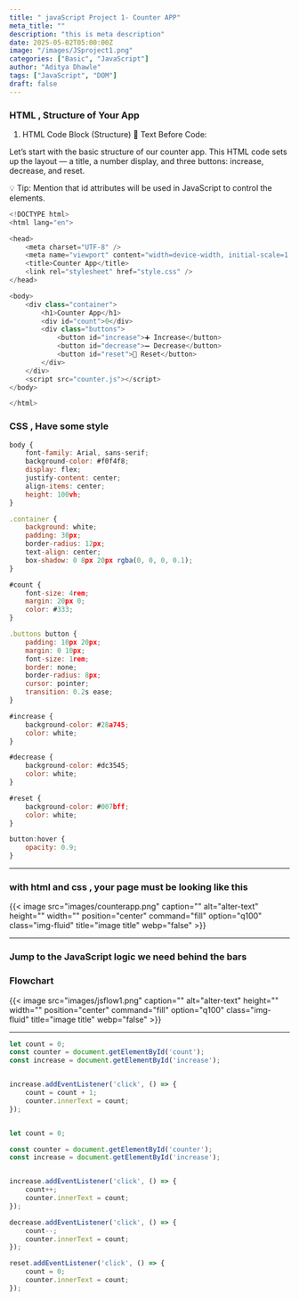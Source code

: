 ```yaml
---
title: " javaScript Project 1- Counter APP"
meta_title: ""
description: "this is meta description"
date: 2025-05-02T05:00:00Z
image: "/images/JSproject1.png"
categories: ["Basic", "JavaScript"]
author: "Aditya Dhawle"
tags: ["JavaScript", "DOM"]
draft: false
---
```



### HTML , Structure of Your App

 1. HTML Code Block (Structure)
📝 Text Before Code:
<p>
Let’s start with the basic structure of our counter app. This HTML code sets up the layout — a title, a number display, and three buttons: increase, decrease, and reset.

💡 Tip: Mention that id attributes will be used in JavaScript to control the elements. </p>

```javascript
<!DOCTYPE html>
<html lang="en">

<head>
    <meta charset="UTF-8" />
    <meta name="viewport" content="width=device-width, initial-scale=1.0" />
    <title>Counter App</title>
    <link rel="stylesheet" href="style.css" />
</head>

<body>
    <div class="container">
        <h1>Counter App</h1>
        <div id="count">0</div>
        <div class="buttons">
            <button id="increase">➕ Increase</button>
            <button id="decrease">➖ Decrease</button>
            <button id="reset">🔄 Reset</button>
        </div>
    </div>
    <script src="counter.js"></script>
</body>

</html>

```


### CSS , Have some style


```javascript
body {
    font-family: Arial, sans-serif;
    background-color: #f0f4f8;
    display: flex;
    justify-content: center;
    align-items: center;
    height: 100vh;
}

.container {
    background: white;
    padding: 30px;
    border-radius: 12px;
    text-align: center;
    box-shadow: 0 8px 20px rgba(0, 0, 0, 0.1);
}

#count {
    font-size: 4rem;
    margin: 20px 0;
    color: #333;
}

.buttons button {
    padding: 10px 20px;
    margin: 0 10px;
    font-size: 1rem;
    border: none;
    border-radius: 8px;
    cursor: pointer;
    transition: 0.2s ease;
}

#increase {
    background-color: #28a745;
    color: white;
}

#decrease {
    background-color: #dc3545;
    color: white;
}

#reset {
    background-color: #007bff;
    color: white;
}

button:hover {
    opacity: 0.9;
}

```

<hr>

### with html and css , your page must be looking like this

{{< image src="images/counterapp.png" caption="" alt="alter-text" height="" width="" position="center" command="fill" option="q100" class="img-fluid" title="image title"  webp="false" >}}

<hr>

### Jump to the JavaScript logic we need behind the bars

### Flowchart

{{< image src="images/jsflow1.png" caption="" alt="alter-text" height="" width="" position="center" command="fill" option="q100" class="img-fluid" title="image title"  webp="false" >}}

<hr>


```javascript
let count = 0;
const counter = document.getElementById('count');
const increase = document.getElementById('increase');


increase.addEventListener('click', () => {
    count = count + 1;
    counter.innerText = count;
});

```



```javascript

let count = 0;

const counter = document.getElementById('counter');
const increase = document.getElementById('increase');


increase.addEventListener('click', () => {
    count++;
    counter.innerText = count;
});

decrease.addEventListener('click', () => {
    count--;
    counter.innerText = count;
});

reset.addEventListener('click', () => {
    count = 0;
    counter.innerText = count;
});

```


